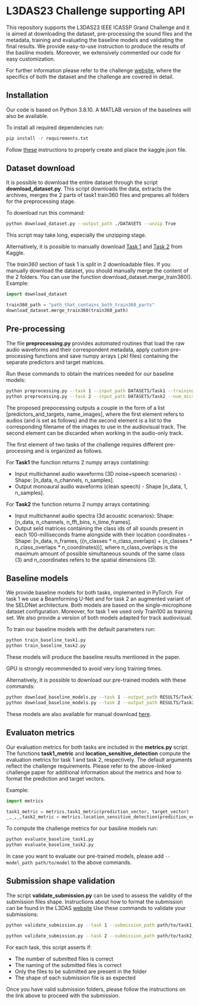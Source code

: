# L3DAS23 Challenge supporting API
This repository supports the L3DAS23 IEEE ICASSP Grand Challenge and it is aimed at downloading the dataset, pre-processing the sound files and the metadata, training and evaluating the baseline models and validating the final results.
We provide easy-to-use instruction to produce the results of the basiline models.
Moreover, we extensively commented our code for easy customization.

For further information please refer to the challenge [website](https://www.l3das.com/icassp2023/index.html), where the specifics of both the dataset and the challenge are covered in detail.

## Installation
Our code is based on Python 3.8.10. A MATLAB version of the baselines will also be available.

To install all required dependencies run:
```bash
pip install -r requirements.txt
```

Follow [these](https://www.kaggle.com/docs/api) instructions to properly create and place the kaggle.json file.

## Dataset download
It is possible to download the entire dataset through the script **download_dataset.py**. This script downloads the data, extracts the archives, merges the 2 parts of task1 train360 files and prepares all folders for the preprocessing stage.

To download run this command:
```bash
python download_dataset.py --output_path ./DATASETS --unzip True
```

This script may take long, especially the unzipping stage.

Alternatively, it is possible to manually download [Task 1](https://www.kaggle.com/datasets/l3dasteam/l3das23-task1) and [Task 2](https://www.kaggle.com/datasets/l3dasteam/l3das23-challenge) from Kaggle.

The *train360* section of task 1 is split in 2 downloadable files. If you manually download the dataset, you should manually merge the content of the 2 folders. You can use the function download_dataset.merge_train360().
Example:

```python
import download_dataset

train360_path = "path_that_contains_both_train360_parts"
download_dataset.merge_train360(train360_path)
```

## Pre-processing
The file **preprocessing.py** provides automated routines that load the raw audio waveforms and their correspondent metadata, apply custom pre-processing functions and save numpy arrays (.pkl files) containing the separate predictors and target matrices.

Run these commands to obtain the matrices needed for our baseline models:
```bash
python preprocessing.py --task 1 --input_path DATASETS/Task1 --training_set train100 --num_mics 1
python preprocessing.py --task 2 --input_path DATASETS/Task2 --num_mics 1 --frame_len 100
```

The proposed prepocessing outputs a couple in the form of a list [predictors_and_targets, name_images], where the first element refers to audios (and is set as follows) and the second element is a list to the corresponding filename of the images to use in the audiovisual track. The second element can be discarded when working in the audio-only track.

The first element of two tasks of the challenge requires different pre-processing and is organized as follows.

For **Task1** the function returns 2 numpy arrays contatining:
* Input multichannel audio waveforms (3D noise+speech scenarios) - Shape: [n_data, n_channels, n_samples].
* Output monoaural audio waveforms (clean speech) - Shape [n_data, 1, n_samples].

For **Task2** the function returns 2 numpy arrays contatining:
* Input multichannel audio spectra (3d acoustic scenarios): Shape: [n_data, n_channels, n_fft_bins, n_time_frames].
* Output seld matrices containing the class ids of all sounds present in each 100-milliseconds frame alongside with their location coordinates - Shape: [n_data, n_frames, ((n_classes * n_class_overlaps) + (n_classes * n_class_overlaps * n_coordinates))], where n_class_overlaps is the maximum amount of possible simultaneous sounds of the same class (3) and n_coordinates refers to the spatial dimensions (3).


## Baseline models
We provide baseline models for both tasks, implemented in PyTorch. For task 1 we use a Beamforming U-Net and for task 2 an augmented variant of the SELDNet architecture. Both models are based on the single-microphone dataset configuration. Moreover, for task 1 we used only Train100 as training set. We also provide a version of both models adapted for track audiovisual. 

To train our baseline models with the default parameters run:
```bash
python train_baseline_task1.py
python train_baseline_task2.py
```
These models will produce the baseline results mentioned in the paper.

GPU is strongly recommended to avoid very long training times.

Alternatively, it is possible to download our pre-trained models with these commands:
```bash
python download_baseline_models.py --task 1 --output_path RESULTS/Task1/pretrained
python download_baseline_models.py --task 2 --output_path RESULTS/Task2/pretrained
```
These models are also available for manual download [here](https://drive.google.com/drive/folders/1vtWhjLfKHq2CDkln8lwr67IoX0P_Xz51?usp=share_link).

## Evaluaton metrics
Our evaluation metrics for both tasks are included in the **metrics.py** script.
The functions **task1_metric** and **location_sensitive_detection** compute the evaluation metrics for task 1 and task 2, respectively. The default arguments reflect the challenge requirements. Please refer to the above-linked challenge paper for additional information about the metrics and how to format the prediction and target vectors.

Example:
```python
import metrics

task1_metric = metrics.task1_metric(prediction_vector, target_vector)
_,_,_,task2_metric = metrics.location_sensitive_detection(prediction_vector, target_vector)
```

To compute the challenge metrics for our basiline models run:
```bash
python evaluate_baseline_task1.py
python evaluate_baseline_task2.py
```

In case you want to evaluate our pre-trained models, please add
`
--model_path path/to/model
`
to the above commands.

## Submission shape validation
The script **validate_submission.py** can be used to assess the validity of the submission files shape. Instructions about how to format the submission can be found in the L3DAS [website](https://www.l3das.com/icassp2023/submission.html)
Use these commands to validate your submissions:
```bash
python validate_submission.py --task 1 --submission_path path/to/task1_submission_folder --test_path path/to/task1_test_dataset_folder

python validate_submission.py --task 2 --submission_path path/to/task2_submission_folder --test_path path/to/task2_test_dataset_folder
```

For each task, this script asserts if:
* The number of submitted files is correct
* The naming of the submitted files is correct
* Only the files to be submitted are present in the folder
* The shape of each submission file is as expected

Once you have valid submission folders, please follow the instructions on the link above to proceed with the submission.

